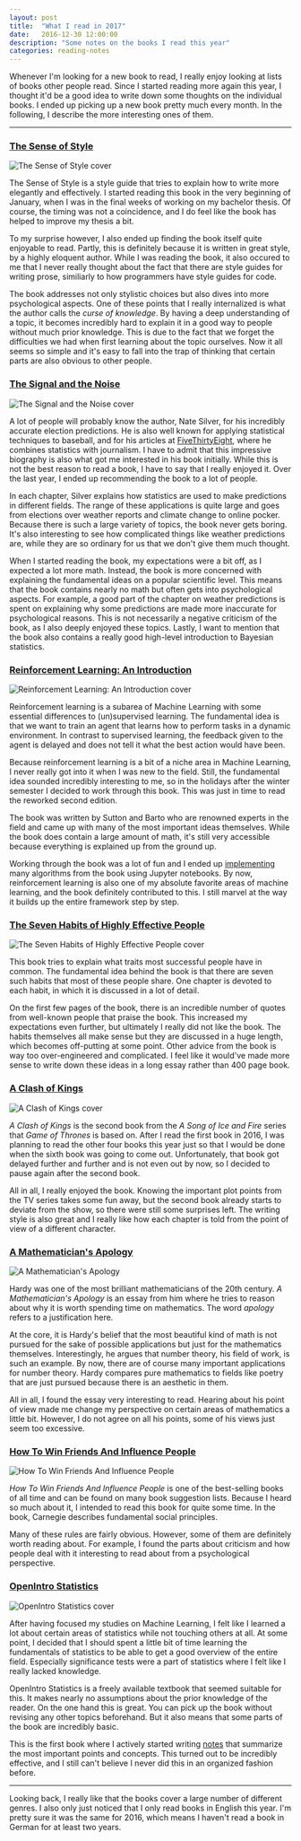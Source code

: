 ```yaml
---
layout: post
title:  "What I read in 2017"
date:   2016-12-30 12:00:00
description: "Some notes on the books I read this year"
categories: reading-notes
---
```


Whenever I'm looking for a new book to read, I really enjoy looking at lists of
books other people read. Since I started reading more again this year, I thought
it'd be a good idea to write down some thoughts on the individual books.
I ended up picking up a new book pretty much every month. In the following, I
describe the more interesting ones of them.

---

### [The Sense of Style](https://www.amazon.com/Sense-Style-Thinking-Persons-Writing/dp/0143127799/r)

![The Sense of Style cover](/assets/posts/books-2017/sense-of-style.jpg)

The Sense of Style is a style guide that tries to explain how to write more elegantly and
effectively. I started reading this book in the very beginning of January, when I
was in the final weeks of working on my bachelor thesis. Of course, the timing was not a
coincidence, and I do feel like the book has helped to improve my thesis a bit.

To my surprise however, I also ended up finding the book itself quite enjoyable to read. Partly, this
is definitely because it is written in great style, by a highly eloquent author.
While I was reading the book, it also occured to me that I never really thought
about the fact that there are style guides for writing prose, similiarly to how
programmers have style guides for code.

The book addresses not only stylistic choices but also dives into more psychological
aspects. One of these points that I really internalized is what the author
calls the *curse of knowledge*.
By having a deep understanding of a topic, it becomes incredibly hard to explain
it in a good way to people without much prior knowledge. This is due to the fact
that we forget the difficulties we had when first learning about
the topic ourselves. Now it all seems so simple and it's easy to fall into the
trap of thinking that certain parts are also obvious to other people.

### [The Signal and the Noise](https://www.amazon.com/Signal-Noise-Many-Predictions-Fail-but/dp/0143125087/)

![The Signal and the Noise cover](/assets/posts/books-2017/signal-and-noise.jpg)

A lot of people will probably know the author, Nate Silver, for his incredibly
accurate election predictions. He is also well known for applying statistical
techniques to baseball, and for his articles at
[FiveThirtyEight](http://fivethirtyeight.com), where he combines statistics with
journalism. I have to admit that this impressive biography is also what got me
interested in his book initially. While this is not the best reason to read a
book, I have to say that I really enjoyed it. Over the last year, I ended up recommending
the book to a lot of people.

In each chapter, Silver explains how statistics are used to make
predictions in different fields.
The range of these applications is quite large and goes from elections over
weather reports and climate change to online pocker.
Because there is such a large variety of topics, the book never gets boring. It's also
interesting to see how complicated things like weather predictions are, while
they are so ordinary for us that we don't give them much thought.

When I started reading the book, my expectations were a bit off, as I expected a
lot more math. Instead, the book is more concerned with explaining the
fundamental ideas on a popular scientific level. This means that the book
contains nearly no math but often gets into psychological aspects. For example,
a good part of the chapter on weather predictions is spent on explaining why some
predictions are made more inaccurate for psychological reasons. This is not
necessarily a negative criticism of the book, as I also deeply enjoyed these topics.
Lastly, I want to mention that the book also contains a really good high-level introduction to
Bayesian statistics.

### [Reinforcement Learning: An Introduction](http://incompleteideas.net/sutton/book/the-book.html)

![Reinforcement Learning: An Introduction cover](/assets/posts/books-2017/rl.jpg)

Reinforcement learning is a subarea of Machine Learning with some essential
differences to (un)supervised learning. The fundamental idea is that we want to
train an agent that learns how to perform tasks in a dynamic environment. In
contrast to supervised learning, the feedback given to the agent is delayed and
does not tell it what the best action would have been.

Because reinforcement learning is a bit of a niche area in Machine Learning, I
never really got into it when I was new to the field. Still, the fundamental
idea sounded incredibly interesting to me, so in the holidays after the winter
semester I decided to work through this book. This was just in time to read the
reworked second edition.

The book was written by Sutton and Barto who are renowned experts in the field
and came up with many of the most important ideas themselves. While the book
does contain a large amount of math, it's still very accessible because
everything is explained up from the ground up.

Working through the book was a lot of fun and I ended up [implementing](https://github.com/florian/reinforcement-learning) many algorithms from the book using Jupyter notebooks.
By now, reinforcement learning is also one of my absolute favorite areas of
machine learning, and the book definitely contributed to this. I still marvel at
the way it builds up the entire framework step by step.

### [The Seven Habits of Highly Effective People](https://www.amazon.com/Habits-Highly-Effective-People-Powerful/dp/1451639619/)

![The Seven Habits of Highly Effective People cover](/assets/posts/books-2017/effective.jpg)

This book tries to explain what traits most successful people have in common.
The fundamental idea behind the book is that there are seven such habits that
most of these people share.
One chapter is devoted to each habit, in which it is discussed in a lot of detail.

On the first few pages of the book, there is an incredible number of quotes from
well-known people that praise the book. This increased my expectations even
further, but ultimately I really did not like the book. The habits themselves all make
sense but they are discussed in a huge length, which becomes off-putting at some
point. Other advice from the book is way too over-engineered and complicated. I
feel like it would've made more sense to write down these ideas in a long essay
rather than 400 page book.

### [A Clash of Kings](https://www.amazon.com/Clash-Kings-Song-Fire-Book/dp/0553579908)

![A Clash of Kings cover](/assets/posts/books-2017/acok.jpg)

*A Clash of Kings* is the second book from the *A Song of Ice and Fire* series
that *Game of Thrones* is based on. After I read the first book in 2016, I was
planning to read the other four books this year just so that I would be done
when the sixth book was going to come out. Unfortunately, that book got delayed further
and further and is not even out by now, so I decided to pause again after the second book.

All in all, I really enjoyed the book. Knowing the important plot points from
the TV series takes some fun away, but the second book already starts to deviate
from the show, so there were still some surprises left. The writing style is
also great and I really like how each chapter is told from the point of view of
a different character.

### [A Mathematician's Apology](https://www.math.ualberta.ca/mss/misc/A%20Mathematician%27s%20Apology.pdf)

![A Mathematician's Apology](/assets/posts/books-2017/apology.jpg)

Hardy was one of the most brilliant mathematicians of the 20th century. *A
Mathematician's Apology* is an essay from him where he tries to reason about why
it is worth spending time on mathematics. The word *apology* refers to a
justification here.

At the core, it is Hardy's belief that the most beautiful kind of math is not
pursued for the sake of possible applications but just for the mathematics
themselves. Interestingly, he argues that number theory, his field of work, is
such an example. By now, there are of course many important applications for
number theory. Hardy compares pure mathematics to fields like poetry that are just
pursued because there is an aesthetic in them.

All in all, I found the essay very interesting to read. Hearing about his point
of view made me change my perspective on certain areas of mathematics a little
bit. However, I do not agree on all his points, some of his views just seem too
excessive.

### [How To Win Friends And Influence People](https://www.amazon.com/How-Win-Friends-Influence-People/dp/0671027034/)

![How To Win Friends And Influence People](/assets/posts/books-2017/carnegie.jpg)

*How To Win Friends And Influence People* is one of the best-selling books of
all time and can be found on many book suggestion lists. Because I heard so much
about it, I intended to read this book for quite some time. In the book,
Carnegie describes fundamental social principles.

Many of these rules are fairly obvious. However, some of them are definitely
worth reading about. For example, I found the parts about criticism and how
people deal with it interesting to read about from a psychological perspective.

### [OpenIntro Statistics](https://www.openintro.org/stat/)

![OpenIntro Statistics cover](/assets/posts/books-2017/openintro-stats.jpg)

After having focused my studies on Machine Learning, I felt like I learned a lot
about certain areas of statistics while not touching others at all. At some
point, I decided that I should spent a little bit of time learning the
fundamentals of statistics to be able to get a good overview of the entire
field. Especially significance tests were a part of statistics where I felt like
I really lacked knowledge.

OpenIntro Statistics is a freely available textbook that seemed suitable for
this. It makes nearly no assumptions about the prior knowledge of the reader. On
the one hand this is great. You can pick up the book without revising
any other topics beforehand. But it also means that some parts of the book are
incredibly basic.

This is the first book where I actively started writing
[notes](https://github.com/florian/reading-notes/blob/master/1_OpenIntro-Statistics.md) that
summarize the most important points and concepts. This turned out to be incredibly effective,
and I still can't believe I never did this in an organized fashion before.

---

Looking back, I really like that the books cover a large number of different
genres. I also only just noticed that I only read books in English this year.
I'm pretty sure it was the same for 2016, which means I haven't read a book in
German for at least two years.
